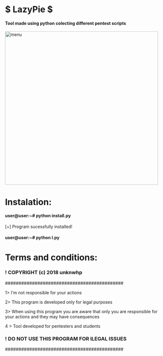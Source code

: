 # $ LazyPie $
#### Tool made using python colecting different pentest scripts
<img width="504" alt="menu" src="https://user-images.githubusercontent.com/36249329/37731993-73aeb29c-2d22-11e8-9fcd-5a0644e968dc.png">

# Instalation:

#### user@user:~# python install.py
 [+] Program sucessfully installed!

#### user@user:~# python l.py

# Terms and conditions:

### ! COPYRIGHT (c) 2018 unknwhp

############################################

 1> I'm not responsible for your actions

 2> This program is developed only for legal purposes

 3> When using this program you are aware that only you are responsible for your actions and they may have consequences

 4 > Tool developed for pentesters and students

### ! DO NOT USE THIS PROGRAM FOR ILEGAL ISSUES

############################################
